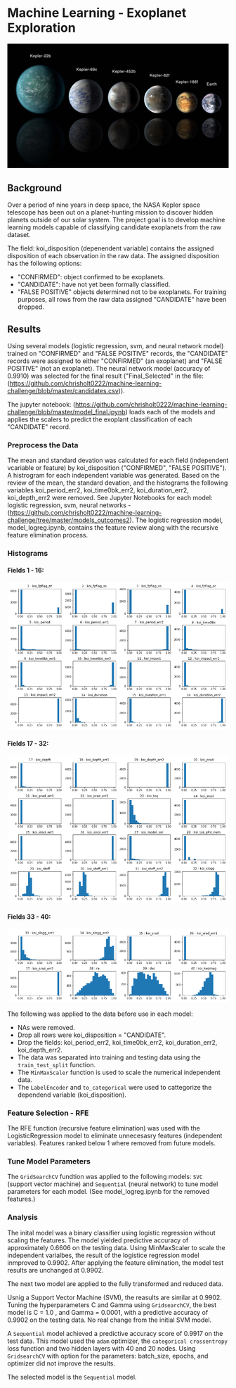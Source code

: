 # Machine Learning - Exoplanet Exploration

![exoplanets.jpg](Images/exoplanets.jpg)

## Background

Over a period of nine years in deep space, the NASA Kepler space telescope has been out on a planet-hunting mission to discover hidden planets outside of our solar system. The project goal is to develop machine learning models capable of classifying candidate exoplanets from the raw dataset.

The field: koi_disposition (depenendent variable) contains the assigned disposition of each observation in the raw data. The assigned disposition has the following options: 
 * "CONFIRMED": object confirmed to be exoplanets.
 * "CANDIDATE": have not yet been formally classified.
 * "FALSE POSITIVE" objects determined not to be exoplanets.
For training purposes, all rows from the raw data assigned "CANDIDATE" have been dropped. 

## Results

Using several models (logistic regression, svm, and neural network model) trained on "CONFIRMED" and "FALSE POSITIVE" records, the "CANDIDATE" records were assigned to either "CONFIRMED" (an exoplanet) and "FALSE POSITIVE" (not an exoplanet). The neural network model (accuracy of 0.9910) was selected for the final result ("Final_Selected" in the file: (https://github.com/chrisholt0222/machine-learning-challenge/blob/master/candidates.csv)).

The jupyter notebook: (https://github.com/chrisholt0222/machine-learning-challenge/blob/master/model_final.ipynb) loads each of the models and applies the scalers to predict the exoplant classification of each "CANDIDATE" record.

### Preprocess the Data

The mean and standard devation was calculated for each field (independent vcariable or feature) by koi_disposition ("CONFIRMED", "FALSE POSITIVE"). A histrogram for each independent variable was generated. Based on the review of the mean, the standard devation, and the histograms the following variables koi_period_err2, koi_time0bk_err2, koi_duration_err2, koi_depth_err2 were removed. See Jupyter Notebooks for each model: logistic regression, svm, neural networks - (https://github.com/chrisholt0222/machine-learning-challenge/tree/master/models_outcomes2). The logistic regression model, model_logreg.ipynb, contains the feature review along with the recursive feature elimination process.

### Histograms

#### Fields 1 - 16:
![Group1.jpg](models_outcomes2/Images/feature_hist_0_15.png)

#### Fields 17 - 32:
![Group2.jpg](models_outcomes2/Images/feature_hist_16_31.png)

#### Fields 33 - 40:
![Group3.jpg](models_outcomes2/Images/feature_hist_32_39.png)

The following was applied to the data before use in each model:
* NAs were removed.
* Drop all rows were koi_disposition = "CANDIDATE".
* Drop the fields: koi_period_err2, koi_time0bk_err2, koi_duration_err2, koi_depth_err2.
* The data was separated into training and testing data using the `train_test_split` function.
* The `MinMaxScaler` function is used to scale the numerical independent data.
* The `LabelEncoder` and `to_categorical` were used to cattegorize the dependend variable (koi_disposition).

### Feature Selection - RFE

The RFE function (recursive feature elimination) was used with the LogisticRegression model to eliminate unnecesasry features (independent variables). Features ranked below 1 where removed from future models. 

### Tune Model Parameters

The `GridSearchCV` fundtion was applied to the following models: `SVC` (support vector machine) and `Sequential` (neural network) to tune model parameters for each model. (See model_logreg.ipynb for the removed features.)

### Analysis

The inital model was a binary classifier using logistic regression without scaling the features. The model yielded predictive accuracy of approximately 0.6606 on the testing data. Using MinMaxScaler to scale the independent varialbes, the result of the logistice regression model inmproved to 0.9902. After applying the feature elimination, the model test results are unchanged at 0.9902.

The next two model are applied to the fully transformed and reduced data. 

Usnig a Support Vector Machine (SVM), the reasults are similar at 0.9902. Tuning the hyperparameters C and Gamma using `GridsearchCV`, the best model is C = 1.0 , and Gamma = 0.0001, with a predictive accuracy of 0.9902 on the testing data. No real change from the initial SVM model.

A `Sequential` model achieved a predictive accuracy score of 0.9917 on the test data. This model used the `adam` optimizer, the `categorical crossentropy` loss function and two hidden layers with 40 and 20 nodes. Using `GridsearchCV` with option for the parameters: batch_size, epochs, and optimizer did not improve the results.

The selected model is the `Sequential` model.